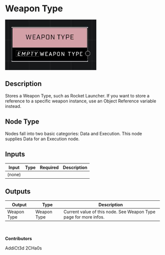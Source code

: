 # Weapon Type
![](../../../.gitbook/assets/weapon-type.JPG)

## Description
Stores a Weapon Type, such as Rocket Launcher. If you want to store a reference to a specific weapon instance, use an Object Reference variable instead.

## Node Type
Nodes fall into two basic categories: Data and Execution. This node supplies Data for an Execution node.

## Inputs
| Input | Type | Required | Description |
|------------------|------------------|----------|--------------------------------------------------------------|
| (none) |  |  |  |

## Outputs
| Output | Type | Description |
|------------------|------------------|--------------------------------------------------------------|
| Weapon Type | Weapon Type | Current value of this node. See Weapon Type page for more infos.|


\
\
**Contributors**

AddiCt3d 2CHa0s
